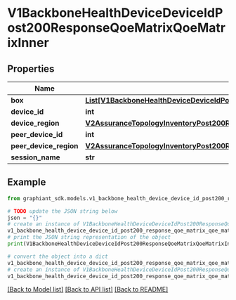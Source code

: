 # V1BackboneHealthDeviceDeviceIdPost200ResponseQoeMatrixQoeMatrixInner


## Properties

Name | Type | Description | Notes
------------ | ------------- | ------------- | -------------
**box** | [**List[V1BackboneHealthDeviceDeviceIdPost200ResponseQoeMatrixQoeMatrixInnerBoxInner]**](V1BackboneHealthDeviceDeviceIdPost200ResponseQoeMatrixQoeMatrixInnerBoxInner.md) |  | [optional] 
**device_id** | **int** |  | [optional] 
**device_region** | [**V2AssuranceTopologyInventoryPost200ResponseRegionsInner**](V2AssuranceTopologyInventoryPost200ResponseRegionsInner.md) |  | [optional] 
**peer_device_id** | **int** |  | [optional] 
**peer_device_region** | [**V2AssuranceTopologyInventoryPost200ResponseRegionsInner**](V2AssuranceTopologyInventoryPost200ResponseRegionsInner.md) |  | [optional] 
**session_name** | **str** |  | [optional] 

## Example

```python
from graphiant_sdk.models.v1_backbone_health_device_device_id_post200_response_qoe_matrix_qoe_matrix_inner import V1BackboneHealthDeviceDeviceIdPost200ResponseQoeMatrixQoeMatrixInner

# TODO update the JSON string below
json = "{}"
# create an instance of V1BackboneHealthDeviceDeviceIdPost200ResponseQoeMatrixQoeMatrixInner from a JSON string
v1_backbone_health_device_device_id_post200_response_qoe_matrix_qoe_matrix_inner_instance = V1BackboneHealthDeviceDeviceIdPost200ResponseQoeMatrixQoeMatrixInner.from_json(json)
# print the JSON string representation of the object
print(V1BackboneHealthDeviceDeviceIdPost200ResponseQoeMatrixQoeMatrixInner.to_json())

# convert the object into a dict
v1_backbone_health_device_device_id_post200_response_qoe_matrix_qoe_matrix_inner_dict = v1_backbone_health_device_device_id_post200_response_qoe_matrix_qoe_matrix_inner_instance.to_dict()
# create an instance of V1BackboneHealthDeviceDeviceIdPost200ResponseQoeMatrixQoeMatrixInner from a dict
v1_backbone_health_device_device_id_post200_response_qoe_matrix_qoe_matrix_inner_from_dict = V1BackboneHealthDeviceDeviceIdPost200ResponseQoeMatrixQoeMatrixInner.from_dict(v1_backbone_health_device_device_id_post200_response_qoe_matrix_qoe_matrix_inner_dict)
```
[[Back to Model list]](../README.md#documentation-for-models) [[Back to API list]](../README.md#documentation-for-api-endpoints) [[Back to README]](../README.md)


